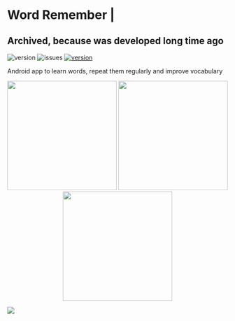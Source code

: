 # Word Remember | 
## Archived, because was developed long time ago

<p>
<img alt="version" src="https://img.shields.io/badge/version-1.2.0-green" />
<img alt="issues" src="https://img.shields.io/github/issues-raw/savvasenok/word-remember" />
<a href="https://t.me/savvamirzoyan">
<img alt="version" src="https://img.shields.io/badge/Telegram-2CA5E0?logo=telegram&logoColor=white" />
</a>
</p>
Android app to learn words, repeat them regularly and improve vocabulary

<p align="center">
<img width="250px" src="https://img.savvamirzoyan.xyz/word-remember-1.jpg" />
<img width="250px" src="https://img.savvamirzoyan.xyz/word-remember-2.jpg" />
<img width="250px" src="https://img.savvamirzoyan.xyz/word-remember-3.jpg" />
</p>

<a href="https://play.google.com/store/apps/details?id=xyz.savvamirzoyan.wordremember">
<img src="https://img.shields.io/badge/Google_Play-414141?style=for-the-badge&logo=google-play&logoColor=white" />
</a>

